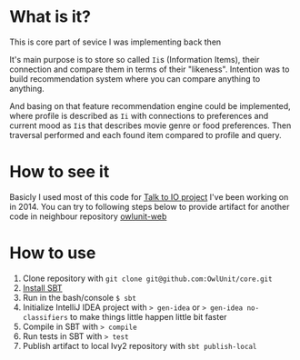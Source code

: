 # What is it?

This is core part of sevice I was implementing back then

It's main purpose is to store so called `Ii`s (Information Items), their connection and compare them in terms of their "likeness". Intention was to build recommendation system where you can compare anything to anything.

And basing on that feature recommendation engine could be implemented, where profile is described as `Ii` with connections to preferences and current mood as `Ii`s that describes movie genre or food preferences. Then traversal performed and each found item compared to profile and query.

# How to see it

Basicly I used most of this code for [Talk to IO project](http://talkto.io) I've been working on in 2014.
You can try to following steps below to provide artifact for another code in neighbour repository [owlunit-web](http://github.com/otann/owlunit-web)

# How to use

1. Clone repository with `git clone git@github.com:OwlUnit/core.git`
1. [Install SBT](https://github.com/harrah/xsbt/wiki/Getting-Started-Setup)
1. Run in the bash/console `$ sbt`
1. Initialize IntelliJ IDEA project with `> gen-idea` or `> gen-idea no-classifiers` to make things little happen little bit faster
1. Compile in SBT with `> compile`
1. Run tests in SBT with `> test`
1. Publish artifact to local Ivy2 repository with `sbt publish-local`
